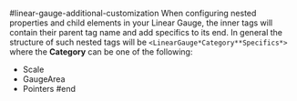 #linear-gauge-additional-customization
When configuring nested properties and child elements in your Linear Gauge, the inner tags will contain their parent tag name and add specifics to its end. In general the structure of such nested tags will be `<LinearGauge*Category**Specifics*>` where the **Category** can be one of the following:

* Scale
* GaugeArea
* Pointers
#end



